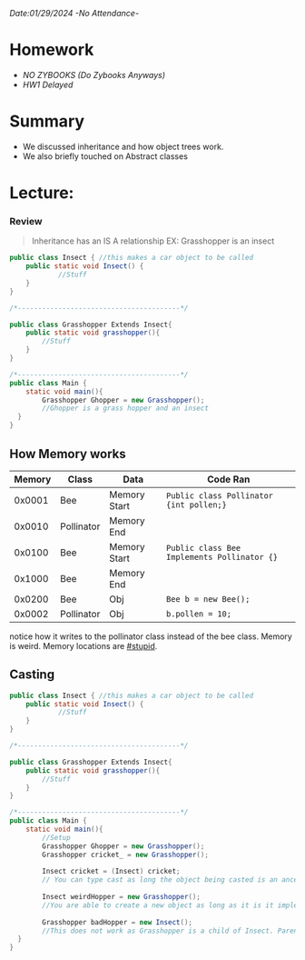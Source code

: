*Date:01/29/2024*
*-No Attendance-*
# Homework

- *NO ZYBOOKS (Do Zybooks Anyways)*
- *HW1 Delayed*

# **Summary**
- We discussed inheritance and how object trees work.
- We also briefly touched on Abstract classes

# **Lecture:**

### Review
> Inheritance has an IS A relationship
> EX: Grasshopper is an insect

``` java
public class Insect { //this makes a car object to be called
	public static void Insect() {
			//Stuff
    }
}

/*----------------------------------------*/

public class Grasshopper Extends Insect{
	public static void grasshopper(){
		//Stuff
	}
}

/*----------------------------------------*/
public class Main { 
	static void main(){
		Grasshopper Ghopper = new Grasshopper();
		//Ghopper is a grass hopper and an insect
  }
}
```
## How Memory works

|Memory|Class|Data|Code Ran|
|---|---|---|---|
|0x0001|Bee|Memory Start| `Public class Pollinator {int pollen;}`|
|0x0010|Pollinator|Memory End| |
|0x0100|Bee|Memory Start| `Public class Bee Implements Pollinator {}`|
|0x1000|Bee|Memory End| |
|0x0200|Bee|Obj|`Bee b = new Bee();`|
|0x0002|Pollinator|Obj|`b.pollen = 10;`|

notice how it writes to the pollinator class instead of the bee class. Memory is weird. Memory locations are [#stupid]().

## Casting
``` java
public class Insect { //this makes a car object to be called
	public static void Insect() {
			//Stuff
    }
}

/*----------------------------------------*/

public class Grasshopper Extends Insect{
	public static void grasshopper(){
		//Stuff
	}
}

/*----------------------------------------*/
public class Main { 
	static void main(){
		//Setup
		Grasshopper Ghopper = new Grasshopper();
		Grasshopper cricket_ = new Grasshopper();
		
		Insect cricket = (Insect) cricket;
		// You can type cast as long the object being casted is an ancestor of the main object
		
		Insect weirdHopper = new Grasshopper();
		//You are able to create a new object as long as it is it implements a child
		
		Grasshopper badHopper = new Insect();
		//This does not work as Grasshopper is a child of Insect. Parents cant be assigned to children.
  }
}
```


